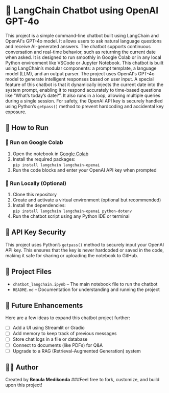 # 🧠 LangChain Chatbot using OpenAI GPT-4o  
This project is a simple command-line chatbot built using LangChain and OpenAI's GPT-4o model. It allows users to ask natural language questions and receive AI-generated answers. The chatbot supports continuous conversation and real-time behavior, such as returning the current date when asked. It is designed to run smoothly in Google Colab or in any local Python environment like VSCode or Jupyter Notebook. This chatbot is built using LangChain’s modular components: a prompt template, a language model (LLM), and an output parser. The project uses OpenAI's GPT-4o model to generate intelligent responses based on user input. A special feature of this chatbot is that it dynamically injects the current date into the system prompt, enabling it to respond accurately to time-based questions like “What’s today’s date?”. It also runs in a loop, allowing multiple queries during a single session. For safety, the OpenAI API key is securely handled using Python’s `getpass()` method to prevent hardcoding and accidental key exposure.  
## 🚀 How to Run  
### 🔹 Run on Google Colab  
1. Open the notebook in [Google Colab](https://colab.research.google.com)  
2. Install the required packages:  
   `pip install langchain langchain-openai`  
3. Run the code blocks and enter your OpenAI API key when prompted  
### 🔹 Run Locally (Optional)  
1. Clone this repository  
2. Create and activate a virtual environment (optional but recommended)  
3. Install the dependencies:  
   `pip install langchain langchain-openai python-dotenv`  
4. Run the chatbot script using any Python IDE or terminal  
## 🔐 API Key Security  
This project uses Python’s `getpass()` method to securely input your OpenAI API key. This ensures that the key is never hardcoded or saved in the code, making it safe for sharing or uploading the notebook to GitHub.  
## 📁 Project Files  
- `chatbot_langchain.ipynb` – The main notebook file to run the chatbot  
- `README.md` – Documentation for understanding and running the project  
## 🔮 Future Enhancements  
Here are a few ideas to expand this chatbot project further:  
- [ ] Add a UI using Streamlit or Gradio  
- [ ] Add memory to keep track of previous messages  
- [ ] Store chat logs in a file or database
- [ ] Connect to documents (like PDFs) for Q&A
- [ ] Upgrade to a RAG (Retrieval-Augmented Generation) system 

## 👩‍💻 Author  
Created by **Beaula Medikonda**
###Feel free to fork, customize, and build upon this project!
